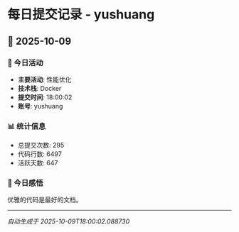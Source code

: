 # 每日提交记录 - yushuang

## 📅 2025-10-09

### 🎯 今日活动
- **主要活动**: 性能优化
- **技术栈**: Docker
- **提交时间**: 18:00:02
- **账号**: yushuang

### 📊 统计信息
- 总提交次数: 295
- 代码行数: 6497
- 活跃天数: 647

### 💭 今日感悟
优雅的代码是最好的文档。

---
*自动生成于 2025-10-09T18:00:02.088730*
